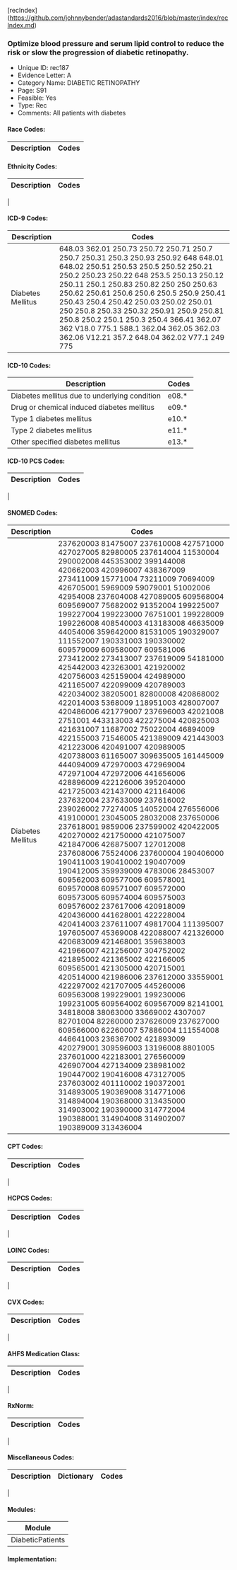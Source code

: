 [recIndex] (https://github.com/johnnybender/adastandards2016/blob/master/index/recIndex.md)

### **Optimize blood pressure and serum lipid control to reduce the risk or slow the progression of diabetic retinopathy.**
* Unique ID: rec187
* Evidence Letter: A
* Category Name: DIABETIC RETINOPATHY
* Page: S91
* Feasible: Yes
* Type: Rec
* Comments: All patients with diabetes

#### Race Codes:

Description | Codes
----------- | -----


#### Ethnicity Codes:

Description | Codes
----------- | -----
|

#### ICD-9 Codes:

Description | Codes
----------- | -----
Diabetes Mellitus | 648.03 362.01 250.73 250.72 250.71 250.7 250.7 250.31 250.3 250.93 250.92 648 648.01 648.02 250.51 250.53 250.5 250.52 250.21 250.2 250.23 250.22 648 253.5 250.13 250.12 250.11 250.1 250.83 250.82 250 250 250.63 250.62 250.61 250.6 250.6 250.5 250.9 250.41 250.43 250.4 250.42 250.03 250.02 250.01 250 250.8 250.33 250.32 250.91 250.9 250.81 250.8 250.2 250.1 250.3 250.4 366.41 362.07 362 V18.0 775.1 588.1 362.04 362.05 362.03 362.06 V12.21 357.2 648.04 362.02 V77.1 249 775


#### ICD-10 Codes:

Description | Codes
----------- | -----
Diabetes mellitus due to underlying condition | e08.*
Drug or chemical induced diabetes mellitus | e09.*
Type 1 diabetes mellitus | e10.*
Type 2 diabetes mellitus | e11.*
Other specified diabetes mellitus | e13.*

#### ICD-10 PCS Codes:

Description | Codes
----------- | -----
|

#### SNOMED Codes:

Description | Codes
----------- | -----
Diabetes Mellitus | 237620003 81475007 237610008 427571000 427027005 82980005 237614004 11530004 290002008 445353002 399144008 420662003 420996007 438367009 273411009 15771004 73211009 70694009 426705001 5969009 59079001 51002006 42954008 237604008 427089005 609568004 609569007 75682002 91352004 199225007 199227004 199223000 76751001 199228009 199226008 408540003 413183008 46635009 44054006 359642000 81531005 190329007 111552007 190331003 190330002 609579009 609580007 609581006 273412002 273413007 237619009 54181000 425442003 423263001 421920002 420756003 425159004 424989000 421165007 422099009 420789003 422034002 38205001 82800008 420868002 422014003 5368009 118951003 428007007 420486006 421779007 237696003 42021008 2751001 443313003 422275004 420825003 421631007 11687002 75022004 46894009 422155003 71546005 421389009 421443003 421223006 420491007 420989005 420738003 61165007 309635005 161445009 444094009 472970003 472969004 472971004 472972006 441656006 428896009 422126006 395204000 421725003 421437000 421164006 237632004 237633009 237616002 239026002 77274005 14052004 276556006 419100001 23045005 28032008 237650006 237618001 9859006 237599002 420422005 420270002 421750000 421075007 421847006 426875007 127012008 237608006 75524006 237600004 190406000 190411003 190410002 190407009 190412005 359939009 4783006 28453007 609562003 609577006 609578001 609570008 609571007 609572000 609573005 609574004 609575003 609576002 237617006 420918009 420436000 441628001 422228004 420414003 237611007 49817004 111395007 197605007 45369008 422088007 421326000 420683009 421468001 359638003 421966007 421256007 304752002 421895002 421365002 422166005 609565001 421305000 420715001 420514000 421986006 237612000 33559001 422297002 421707005 445260006 609563008 199229001 199230006 199231005 609564002 609567009 82141001 34818008 38063000 33669002 4307007 82701004 82260000 237626009 237627000 609566000 62260007 57886004 111554008 446641003 236367002 421893009 420279001 309596003 13196008 8801005 237601000 422183001 276560009 426907004 427134009 238981002 190447002 190416008 473127005 237603002 401110002 190372001 314893005 190369008 314771006 314894004 190368000 313435000 314903002 190390000 314772004 190388001 314904008 314902007 190389009 313436004

#### CPT Codes:

Description | Codes
----------- | -----
|

#### HCPCS Codes:

Description | Codes
----------- | -----
|

#### LOINC Codes:

Description | Codes
----------- | -----
|

#### CVX Codes:

Description | Codes
----------- | -----
|

#### AHFS Medication Class:

Description | Codes
----------- | -----
|

#### RxNorm:

Description | Codes
----------- | -----
|

#### Miscellaneous Codes:

Description | Dictionary | Codes
----------- | ---------- | -----
|

#### Modules:

Module |
------ |
DiabeticPatients |

#### Implementation:
